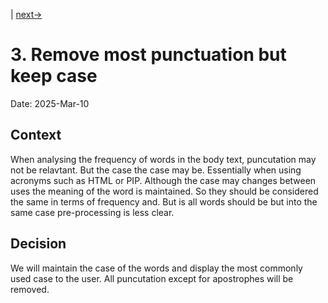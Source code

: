 |
[next->](0004-seperate-menus.md)

# 3. Remove most punctuation but keep case

Date: 2025-Mar-10

## Context

When analysing the frequency of words in the body text, puncutation may not be relavtant. But the case the case may be. Essentially when using acronyms such as HTML or PIP. Although the case may changes between uses the meaning of the word is maintained. So they should be considered the same in terms of frequency and. But is all words should be but into the same case pre-processing is less clear.

## Decision

We will maintain the case of the words and display the most commonly used case to the user. All puncutation except for apostrophes will be removed.

